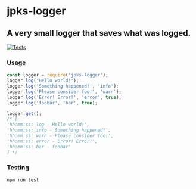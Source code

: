 # jpks-logger

## A very small logger that saves what was logged.

[![Tests](https://github.com/jpkmiller/jpks-logger/actions/workflows/node.js.yml/badge.svg)](https://github.com/jpkmiller/jpks-logger/actions/workflows/node.js.yml)

### Usage

```javascript
const logger = require('jpks-logger');
logger.log('Hello world!');
logger.log('Something happened!', 'info');
logger.log('Please consider foo!', 'warn');
logger.log('Error! Error!', 'error', true);
logger.log('foobar', 'bar', true);

logger.get();
/* [
'hh:mm:ss: log - Hello world!',
'hh:mm:ss: info - Something happened!',
'hh:mm:ss: warn - Please consider foo!',
'hh:mm:ss: error - Error! Error!',
'hh:mm:ss: bar - foobar'
] */
```

### Testing

```shell
npm run test
```
